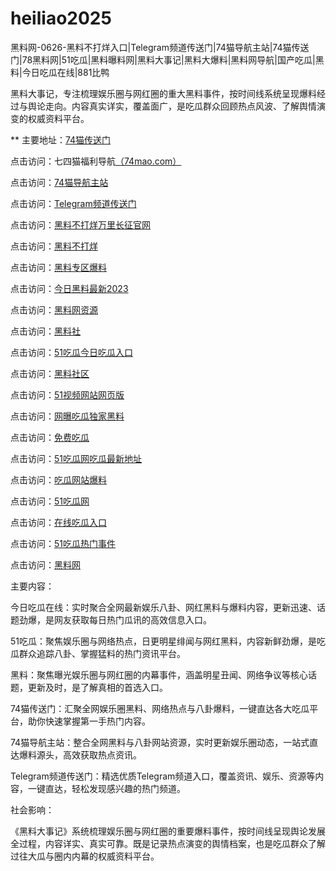 # heiliao2025
黑料网-0626-黑料不打烊入口|Telegram频道传送门|74猫导航主站|74猫传送门|78黑料网|51吃瓜|黑料曝料网|黑料大事记|黑料大爆料|黑料网导航|国产吃瓜|黑料|今日吃瓜在线|881比鸭

黑料大事记，专注梳理娱乐圈与网红圈的重大黑料事件，按时间线系统呈现爆料经过与舆论走向。内容真实详实，覆盖面广，是吃瓜群众回顾热点风波、了解舆情演变的权威资料平台。

** 主要地址：<a href="https://74mao.com/">74猫传送门</a>

点击访问：七四猫福利导航<a href="https://74mao.com/">（74mao.com）</a>

点击访问：<a href="https://74mao.com/">74猫导航主站</a>

点击访问：<a href="https://74mao.com/">Telegram频道传送门</a>

点击访问：<a href="https://hl08.pages.dev/">黑料不打烊万里长征官网</a>

点击访问：<a href="https://hl07.pages.dev/">黑料不打烊</a>

点击访问：<a href="https://hl06.pages.dev/">黑料专区爆料</a>

点击访问：<a href="https://hl04.pages.dev/">今日黑料最新2023</a>

点击访问：<a href="https://heiliao821.pages.dev/">黑料网资源</a>

点击访问：<a href="https://hl05.pages.dev/">黑料社</a>

点击访问：<a href="https://chigua215.pages.dev/">51吃瓜今日吃瓜入口</a>

点击访问：<a href="https://hl03.pages.dev/">黑料社区</a>

点击访问：<a href="https://hj-588.pages.dev/">51视频网站网页版</a>

点击访问：<a href="https://hl431.pages.dev/">网曝吃瓜独家黑料</a>

点击访问：<a href="https://hl430.pages.dev/">免费吃瓜</a>

点击访问：<a href="https://chigua018.pages.dev/">51吃瓜网吃瓜最新地址</a>

点击访问：<a href="https://heiliao348.pages.dev/">吃瓜网站爆料</a>

点击访问：<a href="https://chigua207.pages.dev/">51吃瓜网</a>

点击访问：<a href="https://chigua182.pages.dev/">在线吃瓜入口</a>

点击访问：<a href="https://chigua769.pages.dev/">51吃瓜热门事件</a>

点击访问：<a href="https://heiliao798.pages.dev/">黑料网</a>

主要内容：

今日吃瓜在线：实时聚合全网最新娱乐八卦、网红黑料与爆料内容，更新迅速、话题劲爆，是网友获取每日热门瓜讯的高效信息入口。

51吃瓜：聚焦娱乐圈与网络热点，日更明星绯闻与网红黑料，内容新鲜劲爆，是吃瓜群众追踪八卦、掌握猛料的热门资讯平台。

黑料：聚焦曝光娱乐圈与网红圈的内幕事件，涵盖明星丑闻、网络争议等核心话题，更新及时，是了解真相的首选入口。

74猫传送门：汇聚全网娱乐圈黑料、网络热点与八卦爆料，一键直达各大吃瓜平台，助你快速掌握第一手热门内容。

74猫导航主站：整合全网黑料与八卦网站资源，实时更新娱乐圈动态，一站式直达爆料源头，高效获取热点资讯。

Telegram频道传送门：精选优质Telegram频道入口，覆盖资讯、娱乐、资源等内容，一键直达，轻松发现感兴趣的热门频道。

社会影响：

《黑料大事记》系统梳理娱乐圈与网红圈的重要爆料事件，按时间线呈现舆论发展全过程，内容详实、真实可靠。既是记录热点演变的舆情档案，也是吃瓜群众了解过往大瓜与圈内内幕的权威资料平台。

<span style="display:none;">[Canonical link](）</span>
